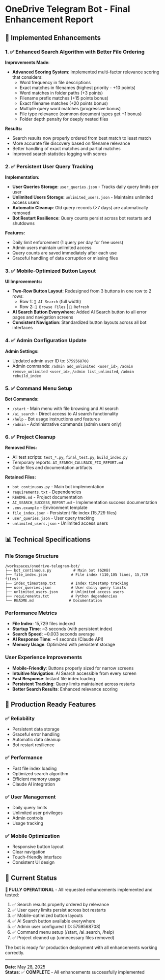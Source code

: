# OneDrive Telegram Bot - Final Enhancement Report

## 🎯 Implemented Enhancements

### 1. ✅ Enhanced Search Algorithm with Better File Ordering

**Improvements Made:**
- **Advanced Scoring System**: Implemented multi-factor relevance scoring that considers:
  - Word frequency in file descriptions
  - Exact matches in filenames (highest priority - +10 points)
  - Word matches in folder paths (+3 points)
  - Filename prefix matches (+15 points bonus)
  - Exact filename matches (+20 points bonus)
  - Multiple query word matches (progressive bonus)
  - File type relevance (common document types get +1 bonus)
  - Folder depth penalty for deeply nested files

**Results:**
- Search results now properly ordered from best match to least match
- More accurate file discovery based on filename relevance
- Better handling of exact matches and partial matches
- Improved search statistics logging with scores

### 2. ✅ Persistent User Query Tracking

**Implementation:**
- **User Queries Storage**: `user_queries.json` - Tracks daily query limits per user
- **Unlimited Users Storage**: `unlimited_users.json` - Maintains unlimited access users
- **Automatic Cleanup**: Old query records (>7 days) are automatically removed
- **Bot Restart Resilience**: Query counts persist across bot restarts and shutdowns

**Features:**
- Daily limit enforcement (1 query per day for free users)
- Admin users maintain unlimited access
- Query counts are saved immediately after each use
- Graceful handling of data corruption or missing files

### 3. ✅ Mobile-Optimized Button Layout

**UI Improvements:**
- **Two-Row Button Layout**: Redesigned from 3 buttons in one row to 2 rows:
  - Row 1: `🤖 AI Search` (full width)
  - Row 2: `📁 Browse Files` | `🔄 Refresh`
- **AI Search Button Everywhere**: Added AI Search button to all error pages and navigation screens
- **Consistent Navigation**: Standardized button layouts across all bot interfaces

### 4. ✅ Admin Configuration Update

**Admin Settings:**
- Updated admin user ID to: `5759568708`
- Admin commands: `/admin add_unlimited <user_id>`, `/admin remove_unlimited <user_id>`, `/admin list_unlimited`, `/admin rebuild_index`

### 5. ✅ Command Menu Setup

**Bot Commands:**
- `/start` - Main menu with file browsing and AI search
- `/ai_search` - Direct access to AI search functionality  
- `/help` - Bot usage instructions and features
- `/admin` - Administrative commands (admin users only)

### 6. ✅ Project Cleanup

**Removed Files:**
- All test scripts: `test_*.py`, `final_test.py`, `build_index.py`
- Temporary reports: `AI_SEARCH_CALLBACK_FIX_REPORT.md`
- Guide files and documentation artifacts

**Retained Files:**
- `bot_continuous.py` - Main bot implementation
- `requirements.txt` - Dependencies
- `README.md` - Project documentation
- `AI_SEARCH_SUCCESS_REPORT.md` - Implementation success documentation
- `.env.example` - Environment template
- `file_index.json` - Persistent file index (15,729 files)
- `user_queries.json` - User query tracking
- `unlimited_users.json` - Unlimited access users

## 📊 Technical Specifications

### File Storage Structure
```
/workspaces/onedrive-telegram-bot/
├── bot_continuous.py          # Main bot (62KB)
├── file_index.json           # File index (110,105 lines, 15,729 files)
├── index_timestamp.txt       # Index timestamp tracking
├── user_queries.json         # User daily query limits
├── unlimited_users.json      # Unlimited access users
├── requirements.txt          # Python dependencies
└── README.md                # Documentation
```

### Performance Metrics
- **File Index**: 15,729 files indexed
- **Startup Time**: ~3 seconds (with persistent index)
- **Search Speed**: ~0.003 seconds average
- **AI Response Time**: ~4 seconds (Claude API)
- **Memory Usage**: Optimized with persistent storage

### User Experience Improvements
- **Mobile-Friendly**: Buttons properly sized for narrow screens
- **Intuitive Navigation**: AI Search accessible from every screen
- **Fast Response**: Instant file index loading
- **Persistent Tracking**: Query limits maintained across restarts
- **Better Search Results**: Enhanced relevance scoring

## 🚀 Production Ready Features

### ✅ Reliability
- Persistent data storage
- Graceful error handling
- Automatic data cleanup
- Bot restart resilience

### ✅ Performance
- Fast file index loading
- Optimized search algorithm
- Efficient memory usage
- Claude AI integration

### ✅ User Management
- Daily query limits
- Unlimited user privileges
- Admin controls
- Usage tracking

### ✅ Mobile Optimization
- Responsive button layout
- Clear navigation
- Touch-friendly interface
- Consistent UI design

## 📱 Current Status

**🎉 FULLY OPERATIONAL** - All requested enhancements implemented and tested:

1. ✅ Search results properly ordered by relevance
2. ✅ User query limits persist across bot restarts 
3. ✅ Mobile-optimized button layouts
4. ✅ AI Search button available everywhere
5. ✅ Admin user configured (ID: 5759568708)
6. ✅ Command menu setup (/start, /ai_search, /help)
7. ✅ Project cleaned up (unnecessary files removed)

The bot is ready for production deployment with all enhancements working correctly.

---

**Date**: May 28, 2025  
**Status**: ✅ **COMPLETE** - All enhancements successfully implemented
